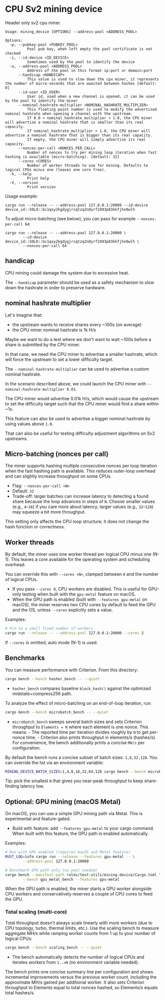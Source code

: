 # CPU Sv2 mining device

Header only sv2 cpu miner.

```
Usage: mining_device [OPTIONS] --address-pool <ADDRESS_POOL>

Options:
  -p, --pubkey-pool <PUBKEY_POOL>
          Pool pub key, when left empty the pool certificate is not checked
  -i, --id-device <ID_DEVICE>
          Sometimes used by the pool to identify the device
  -a, --address-pool <ADDRESS_POOL>
          Address of the pool in this format ip:port or domain:port
      --handicap <HANDICAP>
          This value is used to slow down the cpu miner, it represents the number of micro-seconds that are awaited between hashes [default: 0]
      --id-user <ID_USER>
          User id, used when a new channel is opened, it can be used by the pool to identify the miner
      --nominal-hashrate-multiplier <NOMINAL_HASHRATE_MULTIPLIER>
          This floating point number is used to modify the advertised nominal hashrate when opening a channel with the upstream.
          If 0.0 < nominal_hashrate_multiplier < 1.0, the CPU miner will advertise a nominal hashrate that is smaller than its real capacity.
          If nominal_hashrate_multiplier > 1.0, the CPU miner will advertise a nominal hashrate that is bigger than its real capacity.
          If empty, the CPU miner will simply advertise its real capacity.
      --nonces-per-call <NONCES_PER_CALL>
          Number of nonces to try per mining loop iteration when fast hashing is available (micro-batching). [default: 32]
      --cores <CORES>
          Number of worker threads to use for mining. Defaults to logical CPUs minus one (leaves one core free).
  -h, --help
          Print help
  -V, --version
          Print version
```

Usage example:
```
cargo run --release -- --address-pool 127.0.0.1:20000 --id-device device_id::SOLO::bc1qxy2kgdygjrsqtzq2n0yrf2493p83kkfjhx0wlh
```

To adjust micro-batching (see below), you can pass for example `--nonces-per-call 64`:

```
cargo run --release -- --address-pool 127.0.0.1:20000 \
        --id-device device_id::SOLO::bc1qxy2kgdygjrsqtzq2n0yrf2493p83kkfjhx0wlh \
        --nonces-per-call 64
```

## handicap

CPU mining could damage the system due to excessive heat.

The `--handicap` parameter should be used as a safety mechanism to slow down the hashrate in order to preserve hardware.

## nominal hashrate multiplier

Let's imagine that:
- the upstream wants to receive shares every ~100s (on average)
- the CPU miner nominal hashrate is 1k H/s

Maybe we want to do a test where we don't want to wait ~100s before a share is submitted by the CPU miner.

In that case, we need the CPU miner to advertise a smaller hashrate, which will force the upstream to set a lower
difficulty target.

The `--nominal-hashrate-multiplier` can be used to advertise a custom nominal hashrate.

In the scenario described above, we could launch the CPU miner with `--nominal-hashrate-multiplier 0.01`.

The CPU miner would advertise 0.01k H/s, which would cause the upstream to set the difficulty target such that the CPU miner would find a share within ~1s.

This feature can also be used to advertise a bigger nominal hashrate by using values above `1.0`.

That can also be useful for testing difficulty adjustment algorithms on Sv2 upstreams.

## Micro-batching (nonces per call)

The miner supports hashing multiple consecutive nonces per loop iteration when the fast hashing path is available. This reduces outer-loop overhead and can slightly increase throughput on some CPUs.

- Flag: `--nonces-per-call <N>`
- Default: `32`
- Trade-off: larger batches can increase latency to detecting a found share because the loop advances in steps of `N`. Choose smaller values (e.g., `4`–`16`) if you care more about latency; larger values (e.g., `32`–`128`) may squeeze a bit more throughput.

This setting only affects the CPU loop structure; it does not change the hash function or correctness.

## Worker threads

By default, the miner uses one worker thread per logical CPU minus one (N-1). This leaves a core available for the operating system and scheduling overhead.

You can override this with `--cores <N>`, clamped between `0` and the number of logical CPUs.

- If you pass `--cores 0`, CPU workers are disabled. This is useful for GPU-only testing when built with the `gpu-metal` feature on macOS.
- When the GPU path is enabled (built with `--features gpu-metal` on macOS), the miner reserves two CPU cores by default to feed the GPU and the OS, unless `--cores` explicitly sets a value.

Examples:

```zsh
# Pin to a small fixed number of workers
cargo run --release -- --address-pool 127.0.0.1:20000 --cores 2
```

If `--cores` is omitted, auto mode (N-1) is used.

## Benchmarks

You can measure performance with Criterion. From this directory:

```zsh
cargo bench --bench hasher_bench -- --quiet
```

- `hasher_bench` compares baseline `block_hash()` against the optimized midstate+compress256 path.

To analyze the effect of micro-batching on an end-of-loop iteration, run:

```zsh
cargo bench --bench microbatch_bench -- --quiet
```

- `microbatch_bench` sweeps several batch sizes and sets Criterion throughput to `Elements = N` where each element is one nonce. This means:
        - The reported time per iteration divides roughly by `N` to get per-nonce time.
        - Criterion also prints throughput in elements/s (hashes/s). For convenience, the bench additionally prints a concise `MH/s` per configuration.

By default the bench runs a concise subset of batch sizes: `1,8,32,128`. You can override the list via an environment variable:

```zsh
MINING_DEVICE_BATCH_SIZES=1,4,8,16,32,64,128 cargo bench --bench microbatch_bench -- --quiet
```

Tip: pick the smallest `N` that gives you near-peak throughput to keep share-finding latency low.

## Optional: GPU mining (macOS Metal)

On macOS, you can use a simple GPU mining path via Metal. This is experimental and feature-gated.

- Build with feature: add `--features gpu-metal` to your cargo command. When built with this feature, the GPU path is enabled automatically.

Examples:

```zsh
# Run with GPU enabled (requires macOS and Metal feature)
RUST_LOG=info cargo run --release --features gpu-metal -- \
        --address-pool 127.0.0.1:20000

# Benchmark GPU path only (no pool needed)
cargo bench --manifest-path roles/test-utils/mining-device/Cargo.toml \
        --bench gpu_metal_bench --features gpu-metal
```

When the GPU path is enabled, the miner starts a GPU worker alongside CPU workers and conservatively reserves a couple of CPU cores to feed the GPU.

### Total scaling (multi-core)

Total throughput doesn’t always scale linearly with more workers (due to CPU topology, turbo, thermal limits, etc.). Use the scaling bench to measure aggregate MH/s while ramping worker counts from 1 up to your number of logical CPUs:

```zsh
cargo bench --bench scaling_bench -- --quiet
```

- The bench automatically detects the number of logical CPUs and iterates workers from `1..=N` (no environment variable needed).

The bench prints one concise summary line per configuration and shows incremental improvements versus the previous worker count, including the approximate MH/s gained per additional worker. It also sets Criterion throughput to Elements equal to total nonces hashed, so Elements/s equals total hashes/s.
